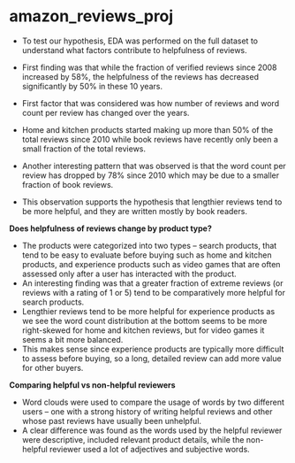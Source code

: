# amazon_reviews_proj

- To test our hypothesis, EDA was performed on the full dataset to understand what factors contribute to helpfulness of reviews.
-	First finding was that while the fraction of verified reviews since 2008 increased by 58%, the helpfulness of the reviews has decreased significantly by 50% in these 10 years.

-	First factor that was considered was how number of reviews and word count per review has changed over the years.
-	Home and kitchen products started making up more than 50% of the total reviews since 2010 while book reviews have recently only been a small fraction of the total reviews. 
-	Another interesting pattern that was observed is that the word count per review has dropped by 78% since 2010 which may be due to a smaller fraction of book reviews.
-	This observation supports the hypothesis that lengthier reviews tend to be more helpful, and they are written mostly by book readers.


<b>Does helpfulness of reviews change by product type?</b> 
-	The products were categorized into two types – search products, that tend to be easy to evaluate before buying such as home and kitchen products, and experience products such as video games that are often assessed only after a user has interacted with the product.
-	An interesting finding was that a greater fraction of extreme reviews (or reviews with a rating of 1 or 5) tend to be comparatively more helpful for search products.
-	Lengthier reviews tend to be more helpful for experience products as we see the word count distribution at the bottom seems to be more right-skewed for home and kitchen reviews, but for video games it seems a bit more balanced. 
-	This makes sense since experience products are typically more difficult to assess before buying, so a long, detailed review can add more value for other buyers. 

<b> Comparing helpful vs non-helpful reviewers</b>
-	Word clouds were used to compare the usage of words by two different users – one with a strong history of writing helpful reviews and other whose past reviews have usually been unhelpful.
-	A clear difference was found as the words used by the helpful reviewer were descriptive, included relevant product details, while the non-helpful reviewer used a lot of adjectives and subjective words. 


